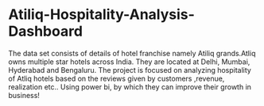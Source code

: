 # Atiliq-Hospitality-Analysis-Dashboard

The data set consists of details of hotel franchise namely Atiliq grands.Atliq owns multiple star hotels across India. They are located at Delhi, Mumbai, Hyderabad and Bengaluru. The project is focused on analyzing hospitality of Atliq hotels  based on the reviews given by customers ,revenue, realization etc.. Using power bi, by which they can improve their growth in business!
